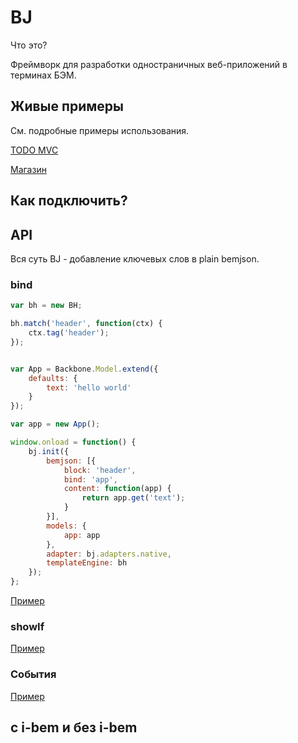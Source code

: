 # BJ
Что это? 

Фреймворк для разработки одностраничных веб-приложений в терминах БЭМ.

## Живые примеры
См. подробные примеры использования. 

[TODO MVC](http://bem-bj.github.io/bj/todo/)

[Магазин](https://github.com/bem-bj/bj/blob/master/examples/shop-i-bem/pages/shop-app/shop-app.js)

## Как подключить?

## API

Вся суть BJ - добавление ключевых слов в plain bemjson.

### bind
```javascript
var bh = new BH;

bh.match('header', function(ctx) {
    ctx.tag('header');
});


var App = Backbone.Model.extend({
    defaults: {
        text: 'hello world'
    }
});

var app = new App();

window.onload = function() {
    bj.init({
        bemjson: [{
            block: 'header',
            bind: 'app',
            content: function(app) {
                return app.get('text');
            }
        }],
        models: {
            app: app
        },
        adapter: bj.adapters.native,
        templateEngine: bh
    });
};

```
[Пример](http://bem-bj.github.io/bj/api-methods/bind/bind.html)

### showIf

[Пример](http://bem-bj.github.io/bj/api-methods/show-if/show-if.html)

### События

[Пример](http://bem-bj.github.io/bj/api-methods/events/events.html)

## с i-bem и без i-bem
